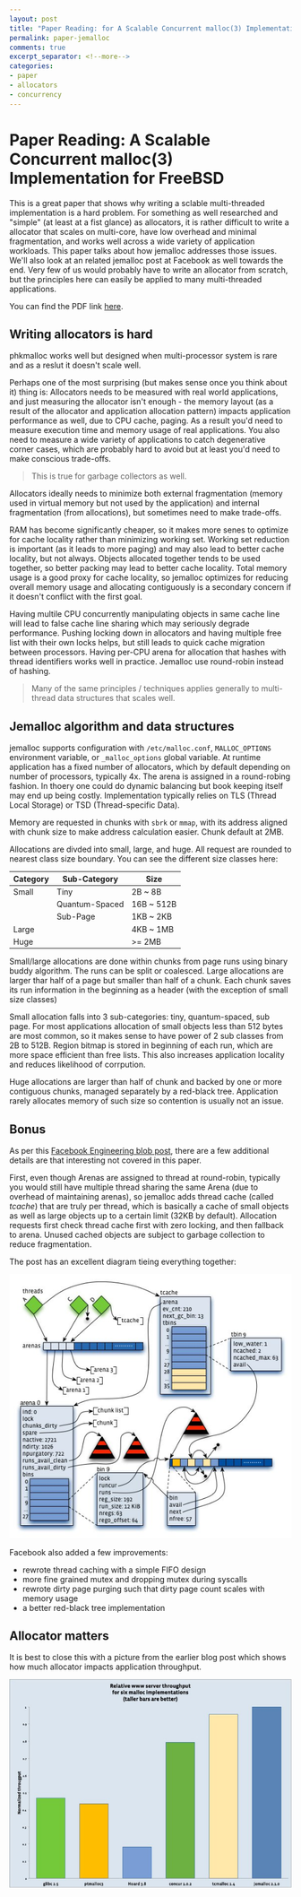 ```yaml
---
layout: post
title: "Paper Reading: for A Scalable Concurrent malloc(3) Implementation for FreeBSD"
permalink: paper-jemalloc 
comments: true
excerpt_separator: <!--more-->
categories:
- paper
- allocators
- concurrency 
---
```


# Paper Reading: A Scalable Concurrent malloc(3) Implementation for FreeBSD

This is a great paper that shows why writing a sclable multi-threaded implementation is a hard problem. For something as well researched and "simple" (at least at a fist glance) as allocators, it is rather difficult to write a allocator that scales on multi-core, have low overhead and minimal fragmentation, and works well across a wide variety of application workloads. This paper talks about how jemalloc addresses those issues. We'll also look at an related jemalloc post at Facebook as well towards the end. Very few of us would probably have to write an allocator from scratch, but the principles here can easily be applied to many multi-threaded applications.

You can find the PDF link [here](https://www.bsdcan.org/2006/papers/jemalloc.pdf).

<!--more-->

## Writing allocators is hard

phkmalloc works well but designed when multi-processor system is rare and as a reslut it doesn't scale well. 

Perhaps one of the most surprising (but makes sense once you think about it) thing is: Allocators needs to be measured with real world applications, and just measuring the allocator isn't enough - the memory layout (as a result of the allocator and application allocation pattern) impacts application performance as well, due to CPU cache, paging. As a result you'd need to measure execution time and memory usage of real applications. You also need to measure a wide variety of applications to catch degenerative corner cases, which are probably hard to avoid but at least you'd need to make conscious trade-offs.

> This is true for garbage collectors as well.

Allocators ideally needs to minimize both external fragmentation (memory used in virtual memory but not used by the application) and internal fragmentation (from allocations), but sometimes need to make trade-offs.

RAM has become significantly cheaper, so it makes more senes to optimize for cache locality rather than minimizing working set. Working set reduction is important (as it leads to more paging) and may also lead to better cache locality, but not always. Objects allocated together tends to be used together, so better packing may lead to better cache locality. Total memory usage is a good proxy for cache locality, so jemalloc optimizes for reducing overall memory usage and allocating contiguously is a secondary concern if it doesn't conflict with the first goal.

Having multile CPU concurrently manipulating objects in same cache line will lead to false cache line sharing which may seriously degrade performance. Pushing locking down in allocators and having multiple free list with their own locks helps, but still leads to quick cache migration between processors. Having per-CPU arena for allocation that hashes with thread identifiers works well in practice. Jemalloc use round-robin instead of hashing.  

> Many of the same principles / techniques applies generally to multi-thread data structures that scales well. 

## Jemalloc algorithm and data structures

jemalloc supports configuration with `/etc/malloc.conf`, `MALLOC_OPTIONS` environment variable, or `_malloc_options` global variable. At runtime application has a fixed number of allocators, which by default depending on number of processors, typically 4x. The arena is assigned in a round-robing fashion. In thoery one could do dynamic balancing but book keeping itself may end up being costly. Implementation typically relies on TLS (Thread Local Storage) or TSD (Thread-specific Data).

Memory are requested in chunks with `sbrk` or `mmap`, with its address aligned with chunk size to make address calculation easier. Chunk default at 2MB.

Allocations are divded into small, large, and huge. All request are rounded to nearest class size boundary. You can see the different size classes here:

Category | Sub-Category | Size
---------|--------------|-----
Small | Tiny | 2B ~ 8B
| | Quantum-Spaced | 16B ~ 512B
| | Sub-Page | 1KB ~ 2KB
Large | | 4KB ~  1MB
Huge | | >= 2MB

Small/large allocations are done within chunks from page runs using binary buddy algorithm. The runs can be split or coalesced. Large allocations are larger thar half of a page but smaller than half of a chunk. Each chunk saves its run information in the beginning as a header (with the exception of small size classes)

Small allocation falls into 3 sub-categories: tiny, quantum-spaced, sub page. For most applications allocation of small objects less than 512 bytes are most common, so it makes sense to have power of 2 sub classes from 2B to 512B. Region bitmap is stored in beginning of each run, which are more space efficient than free lists. This also increases application locality and reduces likelihood of corrpution.

Huge allocations are larger than half of chunk and backed by one or more contiguous chunks, managed separately by a red-black tree. Application rarely allocates memory of such size so contention is usually not an issue. 

## Bonus

As per this [Facebook Engineering blob post](https://engineering.fb.com/2011/01/03/core-data/scalable-memory-allocation-using-jemalloc/), there are a few additional details are that interesting not covered in this paper.

First, even though Arenas are assigned to thread at round-robin, typically you would still have multiple thread sharing the same Arena (due to overhead of maintaining arenas), so jemalloc adds thread cache (called *tcache*) that are truly per thread, which is basically a cache of small objects as well as large objects up to a certain limit (32KB by default). Allocation requests first check thread cache first with zero locking, and then fallback to arena. Unused cached objects are subject to garbage collection to reduce fragmentation. 

The post has an excellent diagram tieing everything together:

![jemalloc diagram](/imgs/paper-jemalloc-2.jpg)

Facebook also added a few improvements:
* rewrote thread caching with a simple FIFO design
* more fine grained mutex and dropping mutex during syscalls
* rewrote dirty page purging such that dirty page count scales with memory usage
* a better red-black tree implementation 

## Allocator matters

It is best to close this with a picture from the earlier blog post which shows how much allocator impacts application throughput. 

![allocator_perf](/imgs/paper-jemalloc-1.jpg)